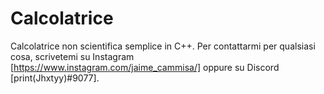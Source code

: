 # Calcolatrice
Calcolatrice non scientifica semplice in C++.
Per contattarmi per qualsiasi cosa, scrivetemi su Instagram [https://www.instagram.com/jaime_cammisa/] oppure su Discord [print(Jhxtyy)#9077].
